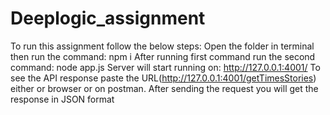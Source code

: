 # Deeplogic_assignment
To run this assignment follow the below steps:
Open the folder in terminal then run the command: npm i
After running first command run the second command: node app.js
Server will start running on: http://127.0.0.1:4001/
To see the API response paste the URL(http://127.0.0.1:4001/getTimesStories) either or browser or on postman.
After sending the request you will get the response in JSON format
